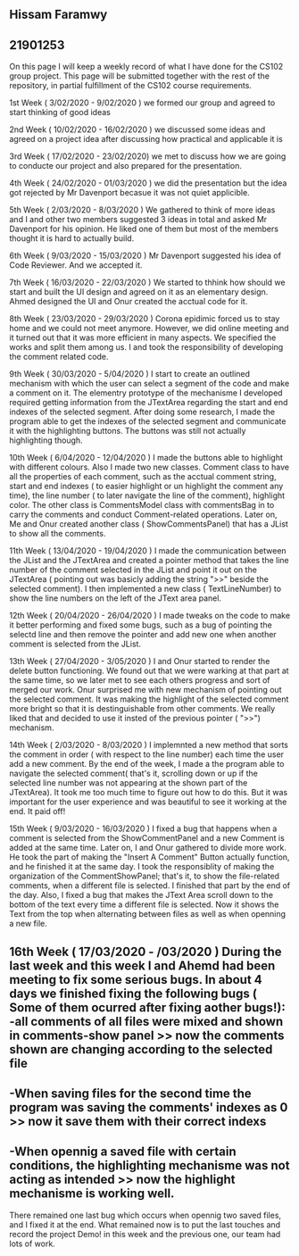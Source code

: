 Hissam Faramwy
-

21901253
-

On this page I will keep a weekly record of what I have done for the CS102 group project. This page will be submitted together with the rest of the repository, in partial fulfillment of the CS102 course requirements.

1st Week ( 3/02/2020 - 9/02/2020 ) we formed our group and agreed to start thinking of good ideas

2nd Week ( 10/02/2020 - 16/02/2020 ) we discussed some ideas and agreed on a project idea after discussing how practical and applicable it is

3rd Week ( 17/02/2020 - 23/02/2020) we met to discuss how we are going to conducte our project and also prepared for the presentation.

4th Week ( 24/02/2020 - 01/03/2020 ) we did the presentation but the idea got rejected by Mr Davenport becasue it was not quiet applicible.

5th Week ( 2/03/2020 - 8/03/2020 ) We gathered to think of more ideas and I and other two members suggested 3 ideas in total and asked Mr Davenport for his opinion. He liked one of them but most of the members thought it is hard to actually build.

6th Week ( 9/03/2020 - 15/03/2020 ) Mr Davenport suggested his idea of Code Reviewer. And we accepted it.

7th Week ( 16/03/2020 - 22/03/2020 ) We started to thhink how should we start and built the UI design and agreed on it as an elementary design. Ahmed designed the UI and Onur created the acctual code for it.

8th Week ( 23/03/2020 - 29/03/2020 ) Corona epidimic forced us to stay home and we could not meet anymore. However, we did online meeting and it turned out that it was more efficient in many aspects. We specified the works and split them among us. I and took the responsibility of developing the comment related code.

9th Week ( 30/03/2020 - 5/04/2020 ) I start to create an outlined mechanism with which the user can select a segment of the code and make a comment on it. The elementry prototype of the mechanisme I developed required getting information from the JTextArea regarding the start and end indexes of the selected segment. After doing some research, I made the program able to get the indexes of the selected segment and communicate it with the highlighting buttons. The buttons was still not actually highlighting though.

10th Week ( 6/04/2020 - 12/04/2020 ) I made the buttons able to highlight with different colours. Also I made two new classes. Comment class to have all the properties of each comment, such as the acctual comment string, start and end indexes ( to easier highlight or un highlight the comment any time), the line number ( to later navigate the line of the comment), highlight color. The other class is CommentsModel class with commentsBag in to carry the comments and conduct Comment-related operations. Later on, Me and Onur created another class ( ShowCommentsPanel) that has a JList to show all the comments.

11th Week ( 13/04/2020 - 19/04/2020 ) I made the communication between the JList and the JTextArea and created a pointer method that takes the line number of the comment selected in the JList and point it out on the JTextArea ( pointing out was basicly adding the string ">>" beside the selected comment). I then implemented a new class ( TextLineNumber) to show the line numbers on the left of the JText area panel. 

12th Week ( 20/04/2020 - 26/04/2020 ) I made tweaks on the code to make it better performing and fixed some bugs, such as a bug of pointing the selectd line and then remove the pointer and add new one when another comment is selected from the JList.

13th Week ( 27/04/2020 - 3/05/2020 ) I and Onur started to render the delete button functioning. We found out that we were warking at that part at the same time, so we later met to see each others progress and sort of merged our work. Onur surprised me with new mechanism of pointing out the selected comment. It was making the highlight of the selected comment more bright so that it is destinguishable from other comments. We really liked that and decided to use it insted of the previous pointer ( ">>") mechanism. 

14th Week ( 2/03/2020 - 8/03/2020 ) I implemnted a new method that sorts the comment in order ( with respect to the line number) each time the user add a new comment. By the end of the week, I made a the program able to navigate the selected comment( that's it, scrolling down or up if the selected line number was not appearing at the shown part of the JTextArea). It took me too much time to figure out how to do this. But it was important for the user experience and was beautiful to see it working at the end. It paid off! 

15th Week ( 9/03/2020 - 16/03/2020 ) I fixed a bug that happens when a comment is selected from the ShowCommentPanel and a new Comment is added at the same time. Later on, I and Onur gathered to divide more work. He took the part of making the "Insert A Comment" Button actually function, and he finished it at the same day. I took the responsiblity of making the organization of the CommentShowPanel; that's it, to show the file-related comments, when a different file is selected. I finished that part by the end of the day. Also, I fixed a bug that makes the JText Area scroll down to the bottom of the text every time a different file is selected. Now it shows the Text from the top when alternating between files as well as when openning a new file. 

16th Week ( 17/03/2020 - /03/2020 ) During the last week and this week I and Ahemd had been meeting to fix some serious bugs. In about 4 days we finished fixing the following bugs ( Some of them ocurred after fixing aother bugs!): 
   -all comments of all files were mixed and shown in comments-show panel >> now the comments shown are changing according to the selected file
   -
   -When saving files for the second time the program was saving the comments' indexes as 0 >> now it save them with their correct indexs
   -
   -When opennig a saved file with certain conditions, the highlighting mechanisme was not acting as intended >> now the highlight mechanisme is working well.
   -
There remained one last bug which occurs when opennig two saved files, and I fixed it at the end. What remained now is to put the last touches and record the project Demo! in this week and the previous one,  our team had lots of work. 
   
 
